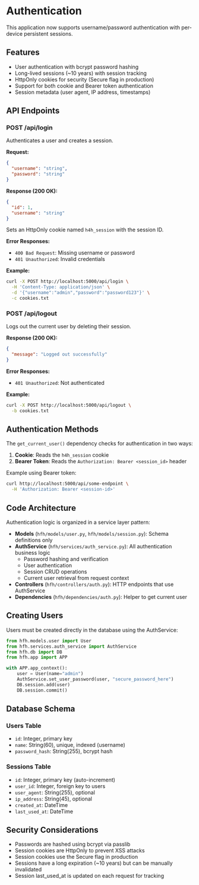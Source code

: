 # Authentication

This application now supports username/password authentication with per-device persistent sessions.

## Features

- User authentication with bcrypt password hashing
- Long-lived sessions (~10 years) with session tracking
- HttpOnly cookies for security (Secure flag in production)
- Support for both cookie and Bearer token authentication
- Session metadata (user agent, IP address, timestamps)

## API Endpoints

### POST /api/login

Authenticates a user and creates a session.

**Request:**
```json
{
  "username": "string",
  "password": "string"
}
```

**Response (200 OK):**
```json
{
  "id": 1,
  "username": "string"
}
```

Sets an HttpOnly cookie named `h4h_session` with the session ID.

**Error Responses:**
- `400 Bad Request`: Missing username or password
- `401 Unauthorized`: Invalid credentials

**Example:**
```bash
curl -X POST http://localhost:5000/api/login \
  -H 'Content-Type: application/json' \
  -d '{"username":"admin","password":"password123"}' \
  -c cookies.txt
```

### POST /api/logout

Logs out the current user by deleting their session.

**Response (200 OK):**
```json
{
  "message": "Logged out successfully"
}
```

**Error Responses:**
- `401 Unauthorized`: Not authenticated

**Example:**
```bash
curl -X POST http://localhost:5000/api/logout \
  -b cookies.txt
```

## Authentication Methods

The `get_current_user()` dependency checks for authentication in two ways:

1. **Cookie**: Reads the `h4h_session` cookie
2. **Bearer Token**: Reads the `Authorization: Bearer <session_id>` header

Example using Bearer token:
```bash
curl http://localhost:5000/api/some-endpoint \
  -H 'Authorization: Bearer <session-id>'
```

## Code Architecture

Authentication logic is organized in a service layer pattern:

- **Models** (`hfh/models/user.py`, `hfh/models/session.py`): Schema definitions only
- **AuthService** (`hfh/services/auth_service.py`): All authentication business logic
  - Password hashing and verification
  - User authentication
  - Session CRUD operations
  - Current user retrieval from request context
- **Controllers** (`hfh/controllers/auth.py`): HTTP endpoints that use AuthService
- **Dependencies** (`hfh/dependencies/auth.py`): Helper to get current user

## Creating Users

Users must be created directly in the database using the AuthService:

```python
from hfh.models.user import User
from hfh.services.auth_service import AuthService
from hfh.db import DB
from hfh.app import APP

with APP.app_context():
    user = User(name="admin")
    AuthService.set_user_password(user, "secure_password_here")
    DB.session.add(user)
    DB.session.commit()
```

## Database Schema

### Users Table
- `id`: Integer, primary key
- `name`: String(60), unique, indexed (username)
- `password_hash`: String(255), bcrypt hash

### Sessions Table
- `id`: Integer, primary key (auto-increment)
- `user_id`: Integer, foreign key to users
- `user_agent`: String(255), optional
- `ip_address`: String(45), optional
- `created_at`: DateTime
- `last_used_at`: DateTime

## Security Considerations

- Passwords are hashed using bcrypt via passlib
- Session cookies are HttpOnly to prevent XSS attacks
- Session cookies use the Secure flag in production
- Sessions have a long expiration (~10 years) but can be manually invalidated
- Session last_used_at is updated on each request for tracking
